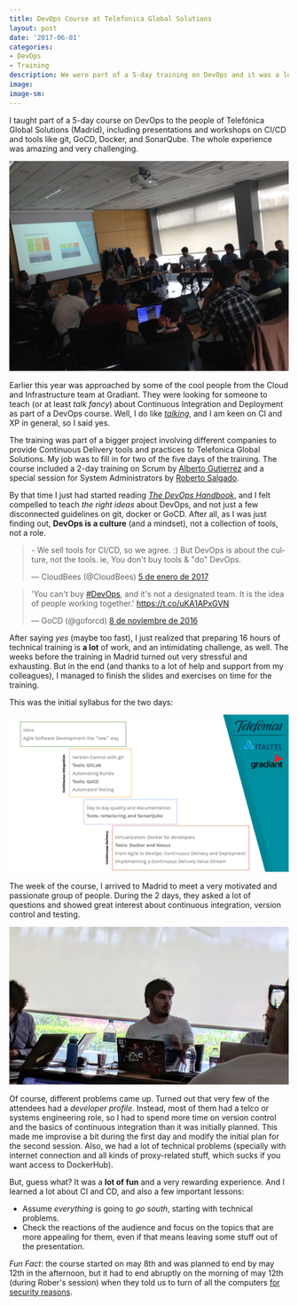 ```yaml
---
title: DevOps Course at Telefonica Global Solutions
layout: post
date: '2017-06-01'
categories:
- DevOps
- Training
description: We were part of a 5-day training on DevOps and it was a lot of fun
image: 
image-sm:
---
```


I taught part of a 5-day course on DevOps to the people of Telefónica Global Solutions (Madrid), including presentations and workshops on CI/CD and tools like git, GoCD, Docker, and SonarQube.  The whole experience was amazing and very challenging. 

![](/assets/images/tgsol/img2.jpg)

Earlier this year was approached by some of the cool people from the Cloud and Infrastructure team at Gradiant. They were looking for someone to teach (or at least _talk fancy_) about Continuous Integration and Deployment as part of a DevOps course. Well, I do like [_talking_](https://media.giphy.com/media/HGIPjk1W1sGFW/giphy.gif), and I am keen on CI and XP in general, so I said yes.

The training was part of a bigger project involving different companies to provide Continuous Delivery tools and practices to Telefonica Global Solutions. My job was to fill in for two of the five days of the training. The course included a 2-day training on Scrum by  [Alberto Gutierrez](https://www.linkedin.com/in/gutierrezalberto/) and a special session for System Administrators by [Roberto Salgado](https://www.linkedin.com/in/robertosalgadoladrero/). 

By that time I just had started reading [_The DevOps Handbook_](https://www.amazon.com/DevOps-Handbook-World-Class-Reliability-Organizations/dp/1942788002), and I felt compelled to teach _the right ideas_ about DevOps, and not just a few disconnected guidelines on git, docker or GoCD. After all, as I was just finding out, **DevOps is a culture** (and a mindset), not a collection of tools, not a role.

<blockquote class="twitter-tweet" data-lang="es"><p lang="en" dir="ltr">- We sell tools for CI/CD, so we agree. :) But DevOps is about the culture, not the tools. ie, You don&#39;t buy tools &amp; &quot;do&quot; DevOps.</p>&mdash; CloudBees (@CloudBees) <a href="https://twitter.com/CloudBees/status/817131703911194625">5 de enero de 2017</a></blockquote>
<script async src="//platform.twitter.com/widgets.js" charset="utf-8"></script> 

<blockquote class="twitter-tweet" data-lang="es"><p lang="en" dir="ltr">&#39;You can&#39;t buy <a href="https://twitter.com/hashtag/DevOps?src=hash">#DevOps</a>, and it&#39;s not a designated team. It is the idea of people working together.&#39;  <a href="https://t.co/uKA1APxGVN">https://t.co/uKA1APxGVN</a></p>&mdash; GoCD (@goforcd) <a href="https://twitter.com/goforcd/status/795859143810748416">8 de noviembre de 2016</a></blockquote>
<script async src="//platform.twitter.com/widgets.js" charset="utf-8"></script>

After saying _yes_ (maybe too fast), I just realized that preparing 16 hours of technical training is **a lot** of work, and an intimidating challenge, as well. The weeks before the training in Madrid turned out very stressful and exhausting. But in the end (and thanks to a lot of help and support from my colleagues), I managed to finish the slides and exercises on time for the training.

This was the initial syllabus for the two days:

![](/assets/images/tgsol/syllabus.png)

The week of the course, I arrived to Madrid to meet a very motivated and passionate group of people. During the 2 days, they asked a lot of questions and showed great interest about continuous integration, version control and testing.

![](/assets/images/tgsol/img1.jpg)

Of course, different problems came up. Turned out that very few of the attendees had a *developer profile*. Instead, most of them had a telco or systems engineering role, so I had to spend more time on version control and the basics of continuous integration than it was initially planned. This made me improvise a bit during the first day and modify the initial plan for the second session. Also, we had a lot of technical problems (specially with internet connection and all kinds of proxy-related stuff, which sucks if you want access to DockerHub).

But, guess what? It was a **lot of fun** and a very rewarding experience. And I learned a lot about CI and CD, and also a few important lessons: 

- Assume _everything_ is going to _go south_, starting with technical problems. 
- Check the reactions of the audience and focus on the topics that are more appealing for them, even if that means leaving some stuff out of the presentation.


_Fun Fact_: the course started on may 8th and was planned to end by may 12th in the afternoon, but it had to end abruptly on the morning of may 12th (during Rober's session) when they told us to turn of all the computers [for security reasons](https://www.ft.com/content/74c666ec-8dc7-3b20-b573-245bc0e9d935). 